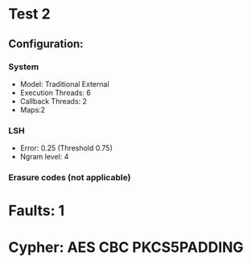 # Test 2

## Configuration:

### System

* Model: Traditional External
* Execution Threads: 6
* Callback Threads: 2
* Maps:2

### LSH

* Error: 0.25 (Threshold 0.75)
* Ngram level: 4

### Erasure codes (not applicable)
# Faults: 1
# Cypher: AES CBC PKCS5PADDING
